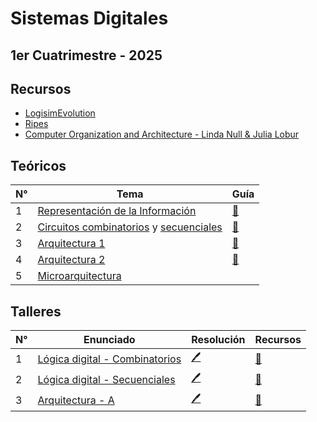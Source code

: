 # Sistemas Digitales

## 1er Cuatrimestre - 2025

## Recursos

- [LogisimEvolution](https://github.com/logisim-evolution/logisim-evolution)
- [Ripes](https://github.com/mortbopet/Ripes)
- [Computer Organization and Architecture - Linda Null & Julia Lobur](https://junyours.wordpress.com/wp-content/uploads/2012/07/computer-organization-and-architecture.pdf)

## Teóricos

| N° | Tema                                                                                          | Guía |
|-----|----------------------------------------------------------------------------------------------|------|
| 1   | [Representación de la Información](https://github.com/blatth/uba-sd/tree/main/Teoricas/Teorica1.pdf) | [📎](https://github.com/blatth/uba-sd/tree/main/Gu%C3%ADas/Guia1.pdf)
| 2   | [Circuitos combinatorios](https://github.com/blatth/uba-sd/tree/main/Teoricas/Teorica2.pdf) y [secuenciales](https://github.com/blatth/uba-sd/tree/main/Teoricas/Teorica2b.pdf) | [📎](https://github.com/blatth/uba-sd/tree/main/Gu%C3%ADas/Guia2.pdf)
| 3   | [Arquitectura 1](https://github.com/blatth/uba-sd/tree/main/Teoricas/Teorica3.pdf) | [📎](https://github.com/blatth/uba-sd/tree/main/Gu%C3%ADas/Guia3.pdf)
| 4   | [Arquitectura 2](https://github.com/blatth/uba-sd/tree/main/Teoricas/Teorica4.pdf) | [📎](https://github.com/blatth/uba-sd/tree/main/Gu%C3%ADas/Guia4.pdf)
| 5   | [Microarquitectura](https://github.com/blatth/uba-sd/tree/main/Teoricas/Teorica5.pdf) |


## Talleres

| N° |                  Enunciado                       | Resolución  | Recursos |
|----|--------------------------------------------------|-------------|----------|
| 1  | [Lógica digital - Combinatorios](https://github.com/blatth/uba-sd/tree/main/Talleres/Enunciados/TallerE1.pdf) | [🖊️](https://github.com/blatth/uba-sd/tree/main/Talleres/Resoluciones/Taller1) | [📂](https://github.com/blatth/uba-sd/tree/main/Talleres/Recursos/Taller12)
| 2  | [Lógica digital - Secuenciales](https://github.com/blatth/uba-sd/tree/main/Talleres/Enunciados/TallerE2.pdf) | [🖊️](https://github.com/blatth/uba-sd/tree/main/Talleres/Resoluciones/Taller2) | [📂](https://github.com/blatth/uba-sd/tree/main/Talleres/Recursos/Taller12)
| 3  | [Arquitectura - A](https://github.com/blatth/uba-sd/tree/main/Talleres/Enunciados/TallerE3.pdf) | [🖊️](https://github.com/blatth/uba-sd/tree/main/Talleres/Resoluciones/Taller3/Resolucion.pdf) | [📂](https://github.com/blatth/uba-sd/tree/main/Talleres/Recursos/Taller3)

